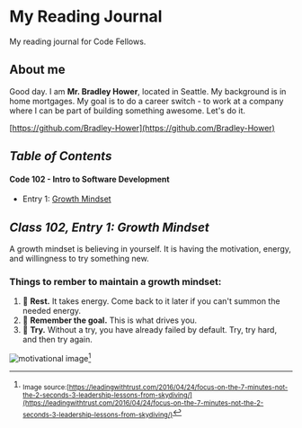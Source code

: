 # My Reading Journal #
My reading journal for Code Fellows.
## About me ##
Good day. I am **Mr. Bradley Hower**, located in Seattle. My background is in home mortgages. My goal is to do a career switch - to work at a company where I can be part of building something awesome. Let's do it. 

[https://github.com/Bradley-Hower](https://github.com/Bradley-Hower)

## *Table of Contents* ##
#### Code 102 - Intro to Software Development ####

- Entry 1: [Growth Mindset](https://github.com/Bradley-Hower/reading-notes/edit/main/README.md#class-102-entry-1-growth-mindset)

<!-- Class 102, Entry 1: Growth Mindset - Created 2023/07/18, Modified 2023/07/18 -->
## *Class 102, Entry 1: Growth Mindset* ##
A growth mindset is believing in yourself. It is having the motivation, energy, and willingness to try something new. 

### Things to rember to maintain a growth mindset: ###
1. 🛌 **Rest.** It takes energy. Come back to it later if you can't summon the needed energy.
2. 🏁 **Remember the goal.** This is what drives you.
3. 🔨 **Try.** Without a try, you have already failed by default. Try, try hard, and then try again.

![motivational image](https://github.com/Bradley-Hower/reading-notes/assets/139923955/02e9fdb4-856b-42b2-a371-fdb8f5c23f7b)[^1]

[^1]: <sub>Image source:[https://leadingwithtrust.com/2016/04/24/focus-on-the-7-minutes-not-the-2-seconds-3-leadership-lessons-from-skydiving/](https://leadingwithtrust.com/2016/04/24/focus-on-the-7-minutes-not-the-2-seconds-3-leadership-lessons-from-skydiving/)</sub> 

